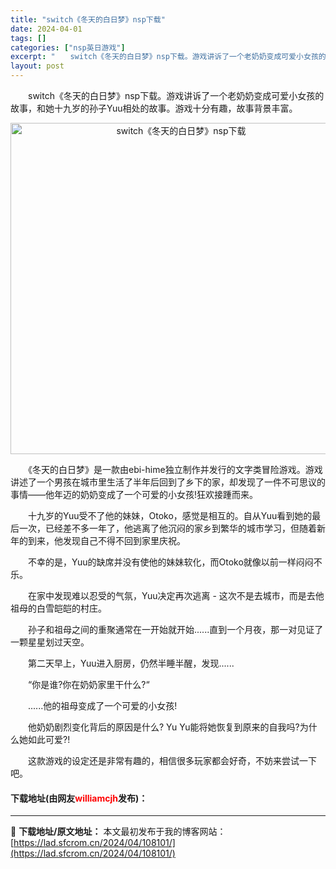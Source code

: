 ```yaml
---
title: "switch《冬天的白日梦》nsp下载"
date: 2024-04-01
tags: []
categories: ["nsp英日游戏"]
excerpt: "　　switch《冬天的白日梦》nsp下载。游戏讲诉了一个老奶奶变成可爱小女孩的故事，和她十九岁的孙子Yuu相处的故事。游戏十分有趣，故事背景丰富。 　　《冬天的白日梦》是一款由ebi-hime独立制作并发行的文字类冒险游戏。游戏讲述了一个男孩在城市里生活了半年后回到了乡下的家，却发现了一件不可思议&hellip;"
layout: post
---
```


 <p>　　switch《冬天的白日梦》nsp下载。游戏讲诉了一个老奶奶变成可爱小女孩的故事，和她十九岁的孙子Yuu相处的故事。游戏十分有趣，故事背景丰富。</p> <p align="center"><img align="" border="0" src="https://lad.sfcrom.cn/wp-content/uploads/2024/04/20240401_660a3036dba83.webp" width="530" alt="switch《冬天的白日梦》nsp下载" /></p> <p>　　《冬天的白日梦》是一款由ebi-hime独立制作并发行的文字类冒险游戏。游戏讲述了一个男孩在城市里生活了半年后回到了乡下的家，却发现了一件不可思议的事情&mdash;&mdash;他年迈的奶奶变成了一个可爱的小女孩!狂欢接踵而来。</p> <p>　　十九岁的Yuu受不了他的妹妹，Otoko，感觉是相互的。自从Yuu看到她的最后一次，已经差不多一年了，他逃离了他沉闷的家乡到繁华的城市学习，但随着新年的到来，他发现自己不得不回到家里庆祝。</p> <p>　　不幸的是，Yuu的缺席并没有使他的妹妹软化，而Otoko就像以前一样闷闷不乐。</p> <p>　　在家中发现难以忍受的气氛，Yuu决定再次逃离 - 这次不是去城市，而是去他祖母的白雪皑皑的村庄。</p> <p>　　孙子和祖母之间的重聚通常在一开始就开始......直到一个月夜，那一对见证了一颗星星划过天空。</p> <p>　　第二天早上，Yuu进入厨房，仍然半睡半醒，发现......</p> <p>　　&ldquo;你是谁?你在奶奶家里干什么?&ldquo;</p> <p>　　......他的祖母变成了一个可爱的小女孩!</p> <p>　　他奶奶剧烈变化背后的原因是什么? Yu Yu能将她恢复到原来的自我吗?为什么她如此可爱?!</p> <p>　　这款游戏的设定还是非常有趣的，相信很多玩家都会好奇，不妨来尝试一下吧。</p> <p><h4>下载地址(由网友<font color="red">williamcjh</font>发布)：</h4></p> 

---
📖 **下载地址/原文地址：** 本文最初发布于我的博客网站：[https://lad.sfcrom.cn/2024/04/108101/](https://lad.sfcrom.cn/2024/04/108101/)

